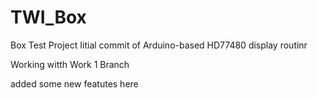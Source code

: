 # TWI_Box
Box Test Project
Iitial commit of Arduino-based HD77480 display routinr 

Working witth Work 1 Branch

added some new featutes here
